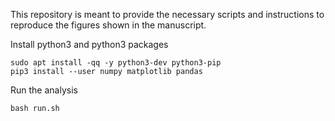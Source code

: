 
This repository is meant to provide the necessary scripts and instructions to reproduce the figures shown in the manuscript.

Install python3 and python3 packages
```
sudo apt install -qq -y python3-dev python3-pip
pip3 install --user numpy matplotlib pandas 
```

Run the analysis
```
bash run.sh
```
